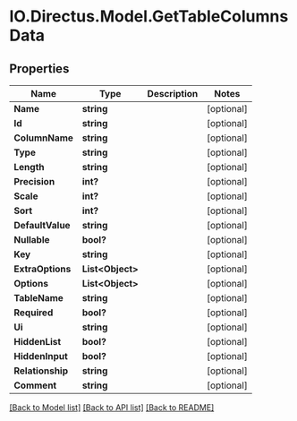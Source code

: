 # IO.Directus.Model.GetTableColumnsData
## Properties

Name | Type | Description | Notes
------------ | ------------- | ------------- | -------------
**Name** | **string** |  | [optional] 
**Id** | **string** |  | [optional] 
**ColumnName** | **string** |  | [optional] 
**Type** | **string** |  | [optional] 
**Length** | **string** |  | [optional] 
**Precision** | **int?** |  | [optional] 
**Scale** | **int?** |  | [optional] 
**Sort** | **int?** |  | [optional] 
**DefaultValue** | **string** |  | [optional] 
**Nullable** | **bool?** |  | [optional] 
**Key** | **string** |  | [optional] 
**ExtraOptions** | **List&lt;Object&gt;** |  | [optional] 
**Options** | **List&lt;Object&gt;** |  | [optional] 
**TableName** | **string** |  | [optional] 
**Required** | **bool?** |  | [optional] 
**Ui** | **string** |  | [optional] 
**HiddenList** | **bool?** |  | [optional] 
**HiddenInput** | **bool?** |  | [optional] 
**Relationship** | **string** |  | [optional] 
**Comment** | **string** |  | [optional] 

[[Back to Model list]](../README.md#documentation-for-models) [[Back to API list]](../README.md#documentation-for-api-endpoints) [[Back to README]](../README.md)

